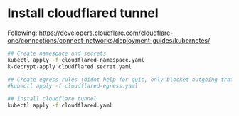 # Install cloudflared tunnel
Following: https://developers.cloudflare.com/cloudflare-one/connections/connect-networks/deployment-guides/kubernetes/

```bash
## Create namespace and secrets
kubectl apply -f cloudflared-namespace.yaml
k-decrypt-apply cloudflared.secret.yaml

## Create egress rules (didnt help for quic, only blocket outgoing traffic to my websites)
#kubectl apply -f cloudflared-egress.yaml

## Install cloudflare tunnel
kubectl apply -f cloudflared.yaml
```
